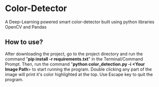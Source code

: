 # Color-Detector
A Deep-Learning powered smart color-detector built using python libraries OpenCV and Pandas

## How to use?

After downloading the project, go to the project directory and run the command "**pip install -r requirements.txt**" in the Terminal/Command Prompt.
Then, run the command "**python color_detection.py -i <Your Image Path**> to start running the program. Double clicking any part of the image will print it's color highlighted at the top. Use Escape key to quit the program. 
